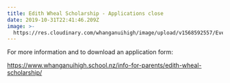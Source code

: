```yaml
---
title: Edith Wheal Scholarship - Applications close
date: 2019-10-31T22:41:46.209Z
image: >-
  https://res.cloudinary.com/whanganuihigh/image/upload/v1568592557/Events/Edith-Wheel.Advert.jpg
---
```


For more information and to download an application form:

https://www.whanganuihigh.school.nz/info-for-parents/edith-wheal-scholarship/
